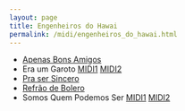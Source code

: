```yaml
---
layout: page
title: Engenheiros do Hawai
permalink: /midi/engenheiros_do_hawai.html
---
```


* [Apenas Bons Amigos](https://124700.selcdn.ru/srv.victor3d.com.br/midi/apenas_bons_amigos.mid)
* Era um Garoto    [MIDI1](https://124700.selcdn.ru/srv.victor3d.com.br/midi/eraumgar.mid) [MIDI2](https://124700.selcdn.ru/srv.victor3d.com.br/midi/era_um_garoto.mid)
* [Pra ser Sincero](https://124700.selcdn.ru/srv.victor3d.com.br/midi/sincero.mid)
* [Refrão de Bolero](https://124700.selcdn.ru/srv.victor3d.com.br/midi/refrao.mid)
* Somos Quem Podemos Ser    [MIDI1](https://124700.selcdn.ru/srv.victor3d.com.br/midi/somosq.mid) [MIDI2](https://124700.selcdn.ru/srv.victor3d.com.br/midi/somos_quem_podemos_ser.mid)
